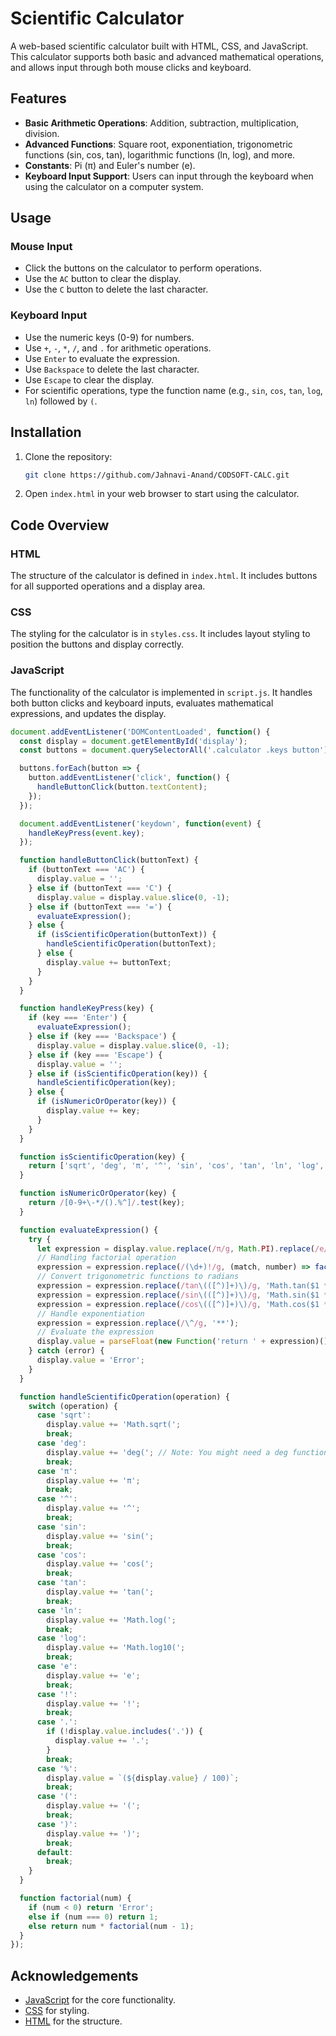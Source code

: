 # Scientific Calculator

A web-based scientific calculator built with HTML, CSS, and JavaScript. This calculator supports both basic and advanced mathematical operations, and allows input through both mouse clicks and keyboard.

## Features

- **Basic Arithmetic Operations**: Addition, subtraction, multiplication, division.
- **Advanced Functions**: Square root, exponentiation, trigonometric functions (sin, cos, tan), logarithmic functions (ln, log), and more.
- **Constants**: Pi (π) and Euler's number (e).
- **Keyboard Input Support**: Users can input through the keyboard when using the calculator on a computer system.

## Usage

### Mouse Input

- Click the buttons on the calculator to perform operations.
- Use the `AC` button to clear the display.
- Use the `C` button to delete the last character.

### Keyboard Input

- Use the numeric keys (0-9) for numbers.
- Use `+`, `-`, `*`, `/`, and `.` for arithmetic operations.
- Use `Enter` to evaluate the expression.
- Use `Backspace` to delete the last character.
- Use `Escape` to clear the display.
- For scientific operations, type the function name (e.g., `sin`, `cos`, `tan`, `log`, `ln`) followed by `(`.

## Installation

1. Clone the repository:
    ```sh
    git clone https://github.com/Jahnavi-Anand/CODSOFT-CALC.git
    ```
2. Open `index.html` in your web browser to start using the calculator.

## Code Overview

### HTML

The structure of the calculator is defined in `index.html`. It includes buttons for all supported operations and a display area.

### CSS

The styling for the calculator is in `styles.css`. It includes layout styling to position the buttons and display correctly.

### JavaScript

The functionality of the calculator is implemented in `script.js`. It handles both button clicks and keyboard inputs, evaluates mathematical expressions, and updates the display.

```javascript
document.addEventListener('DOMContentLoaded', function() {
  const display = document.getElementById('display');
  const buttons = document.querySelectorAll('.calculator .keys button');

  buttons.forEach(button => {
    button.addEventListener('click', function() {
      handleButtonClick(button.textContent);
    });
  });

  document.addEventListener('keydown', function(event) {
    handleKeyPress(event.key);
  });

  function handleButtonClick(buttonText) {
    if (buttonText === 'AC') {
      display.value = '';
    } else if (buttonText === 'C') {
      display.value = display.value.slice(0, -1);
    } else if (buttonText === '=') {
      evaluateExpression();
    } else {
      if (isScientificOperation(buttonText)) {
        handleScientificOperation(buttonText);
      } else {
        display.value += buttonText;
      }
    }
  }

  function handleKeyPress(key) {
    if (key === 'Enter') {
      evaluateExpression();
    } else if (key === 'Backspace') {
      display.value = display.value.slice(0, -1);
    } else if (key === 'Escape') {
      display.value = '';
    } else if (isScientificOperation(key)) {
      handleScientificOperation(key);
    } else {
      if (isNumericOrOperator(key)) {
        display.value += key;
      }
    }
  }

  function isScientificOperation(key) {
    return ['sqrt', 'deg', 'π', '^', 'sin', 'cos', 'tan', 'ln', 'log', 'e', '!'].includes(key);
  }

  function isNumericOrOperator(key) {
    return /[0-9+\-*/().%^]/.test(key);
  }

  function evaluateExpression() {
    try {
      let expression = display.value.replace(/π/g, Math.PI).replace(/e/g, Math.E);
      // Handling factorial operation
      expression = expression.replace(/(\d+)!/g, (match, number) => factorial(parseInt(number)));
      // Convert trigonometric functions to radians
      expression = expression.replace(/tan\(([^)]+)\)/g, 'Math.tan($1 * (Math.PI / 180))');
      expression = expression.replace(/sin\(([^)]+)\)/g, 'Math.sin($1 * (Math.PI / 180))');
      expression = expression.replace(/cos\(([^)]+)\)/g, 'Math.cos($1 * (Math.PI / 180))');
      // Handle exponentiation
      expression = expression.replace(/\^/g, '**');
      // Evaluate the expression
      display.value = parseFloat(new Function('return ' + expression)()).toFixed(10);
    } catch (error) {
      display.value = 'Error';
    }
  }

  function handleScientificOperation(operation) {
    switch (operation) {
      case 'sqrt':
        display.value += 'Math.sqrt(';
        break;
      case 'deg':
        display.value += 'deg('; // Note: You might need a deg function to handle degree conversion
        break;
      case 'π':
        display.value += 'π';
        break;
      case '^':
        display.value += '^';
        break;
      case 'sin':
        display.value += 'sin(';
        break;
      case 'cos':
        display.value += 'cos(';
        break;
      case 'tan':
        display.value += 'tan(';
        break;
      case 'ln':
        display.value += 'Math.log(';
        break;
      case 'log':
        display.value += 'Math.log10(';
        break;
      case 'e':
        display.value += 'e';
        break;
      case '!':
        display.value += '!';
        break;
      case '.':
        if (!display.value.includes('.')) {
          display.value += '.';
        }
        break;
      case '%':
        display.value = `(${display.value} / 100)`;
        break;
      case '(':
        display.value += '(';
        break;
      case ')':
        display.value += ')';
        break;
      default:
        break;
    }
  }

  function factorial(num) {
    if (num < 0) return 'Error';
    else if (num === 0) return 1;
    else return num * factorial(num - 1);
  }
});
```



## Acknowledgements

- [JavaScript](https://developer.mozilla.org/en-US/docs/Web/JavaScript) for the core functionality.
- [CSS](https://developer.mozilla.org/en-US/docs/Web/CSS) for styling.
- [HTML](https://developer.mozilla.org/en-US/docs/Web/HTML) for the structure.
